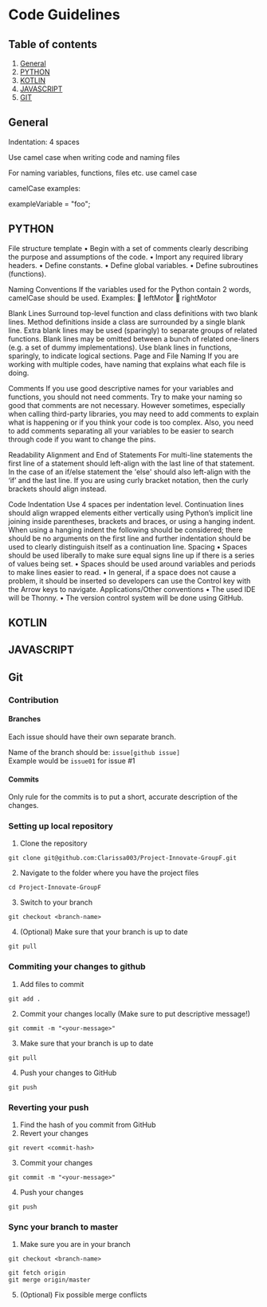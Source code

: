 # Code Guidelines

## Table of contents
1. [General](GUIDELINES.md#general)
2. [PYTHON](GUIDELINES.md#python)
3. [KOTLIN](GUIDELINES.md#kotlin)
4. [JAVASCRIPT](GUIDELINES.md#javascript)
5. [GIT](GUIDELINES.md#git)

## General
Indentation: 4 spaces

Use camel case when writing code and naming files

For naming variables, functions, files etc. use camel case

camelCase examples:

exampleVariable = "foo";

## PYTHON
File structure template
•	Begin with a set of comments clearly describing the purpose and assumptions of the code.
•	Import any required library headers.
•	Define constants.
•	Define global variables.
•	Define subroutines (functions).

Naming Conventions
If the variables used for the Python contain 2 words, camelCase should be used. 
Examples:
	leftMotor
	rightMotor

Blank Lines
Surround top-level function and class definitions with two blank lines. Method definitions inside a class are surrounded by a single blank line. Extra blank lines may be used (sparingly) to separate groups of related functions. Blank lines may be omitted between a bunch of related one-liners (e.g. a set of dummy implementations). Use blank lines in functions, sparingly, to indicate logical sections.
Page and File Naming
If you are working with multiple codes, have naming that explains what each file is doing.

Comments 
If you use good descriptive names for your variables and functions, you should not need comments. Try to make your naming so good that comments are not necessary. However sometimes, especially when calling third-party libraries, you may need to add comments to explain what is happening or if you think your code is too complex. Also, you need to add comments separating all your variables to be easier to search through code if you want to change the pins.

Readability Alignment and End of Statements
For multi-line statements the first line of a statement should left-align with the last line of that statement. In the case of an if/else statement the 'else' should also left-align with the ‘if’ and the last line. If you are using curly bracket notation, then the curly brackets should align instead.

Code Indentation
Use 4 spaces per indentation level. Continuation lines should align wrapped elements either vertically using Python’s implicit line joining inside parentheses, brackets and braces, or using a hanging indent. When using a hanging indent the following should be considered; there should be no arguments on the first line and further indentation should be used to clearly distinguish itself as a continuation line.
Spacing
•	Spaces should be used liberally to make sure equal signs line up if there is a series of values being set.
•	Spaces should be used around variables and periods to make lines easier to read.
•	In general, if a space does not cause a problem, it should be inserted so developers can use the Control key with the Arrow keys to navigate.
Applications/Other conventions
•	The used IDE will be Thonny.
•	The version control system will be done using GitHub.

## KOTLIN

## JAVASCRIPT

## Git
### Contribution
#### Branches
Each issue should have their own separate branch. 
  
Name of the branch should be: ```issue[github issue]```  
Example would be ```issue01``` for issue #1  

#### Commits
Only rule for the commits is to put a short, accurate description of the changes.


### Setting up local repository
1. Clone the repository
```
git clone git@github.com:Clarissa003/Project-Innovate-GroupF.git
```
2. Navigate to the folder where you have the project files
```
cd Project-Innovate-GroupF
```
3. Switch to your branch
```
git checkout <branch-name>
```
4. (Optional) Make sure that your branch is up to date
```
git pull
```

### Commiting your changes to github
1. Add files to commit
```
git add .
```
2. Commit your changes locally (Make sure to put descriptive message!)
```
git commit -m "<your-message>"
```
3. Make sure that your branch is up to date
```
git pull
```
4. Push your changes to GitHub
```
git push
```

### Reverting your push
1. Find the hash of you commit from GitHub
2. Revert your changes
```
git revert <commit-hash>
```
3. Commit your changes
```
git commit -m "<your-message>"
```
4. Push your changes
```
git push
```

### Sync your branch to master
1. Make sure you are in your branch
```
git checkout <branch-name>
```
```
git fetch origin
git merge origin/master
```
5. (Optional) Fix possible merge conflicts
